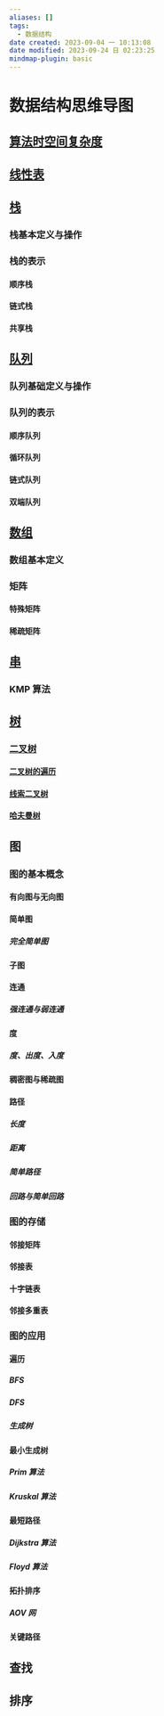 ```yaml
---
aliases: []
tags:
  - 数据结构
date created: 2023-09-04 一 10:13:08
date modified: 2023-09-24 日 02:23:25
mindmap-plugin: basic
---
```


# 数据结构思维导图

## [算法时空间复杂度](算法时空间复杂度.md)

## [线性表](线性表.md)

## [栈](栈.md)

### 栈基本定义与操作

### 栈的表示

#### 顺序栈

#### 链式栈

#### 共享栈

## [队列](队列.md)

### 队列基础定义与操作

### 队列的表示

#### 顺序队列

#### 循环队列

#### 链式队列

#### 双端队列

## [数组](数组.md)

### 数组基本定义

### 矩阵

#### 特殊矩阵

#### 稀疏矩阵

## [串](串.md)

### KMP 算法

## [树](树.md) 

### [二叉树](二叉树.md)

#### [二叉树的遍历](二叉树的遍历.md)

#### [线索二叉树](线索二叉树.md)

#### [哈夫曼树](树.md#哈夫曼树)

## 图

### 图的基本概念

#### 有向图与无向图

#### 简单图

##### 完全简单图

#### 子图

#### 连通

##### 强连通与弱连通

#### 度

##### 度、出度、入度

#### 稠密图与稀疏图

#### 路径

##### 长度

##### 距离

##### 简单路径

##### 回路与简单回路

### 图的存储

#### 邻接矩阵

#### 邻接表

#### 十字链表

#### 邻接多重表

### 图的应用

#### 遍历

##### BFS

##### DFS

##### 生成树

#### 最小生成树

##### Prim 算法

##### Kruskal 算法

#### 最短路径

##### Dijkstra 算法

##### Floyd 算法

#### 拓扑排序

##### AOV 网

#### 关键路径

## 查找

## 排序
